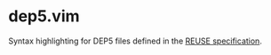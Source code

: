 # dep5.vim

Syntax highlighting for DEP5 files defined in the [REUSE
specification](https://reuse.software/spec).
